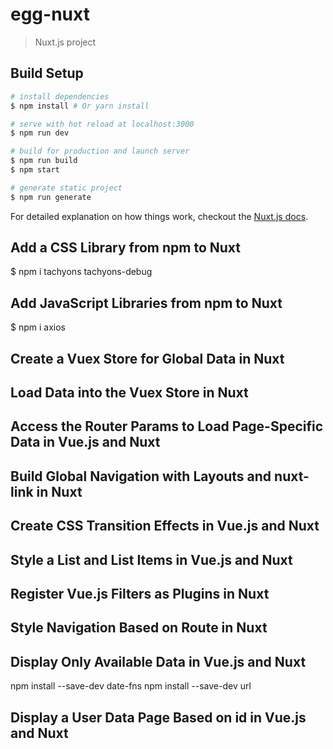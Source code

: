 # egg-nuxt

> Nuxt.js project

## Build Setup

``` bash
# install dependencies
$ npm install # Or yarn install

# serve with hot reload at localhost:3000
$ npm run dev

# build for production and launch server
$ npm run build
$ npm start

# generate static project
$ npm run generate
```

For detailed explanation on how things work, checkout the [Nuxt.js docs](https://github.com/nuxt/nuxt.js).

## Add a CSS Library from npm to Nuxt


$ npm i tachyons tachyons-debug

## Add JavaScript Libraries from npm to Nuxt

$ npm i axios

## Create a Vuex Store for Global Data in Nuxt

## Load Data into the Vuex Store in Nuxt

## Access the Router Params to Load Page-Specific Data in Vue.js and Nuxt

## Build Global Navigation with Layouts and nuxt-link in Nuxt

## Create CSS Transition Effects in Vue.js and Nuxt

## Style a List and List Items in Vue.js and Nuxt

## Register Vue.js Filters as Plugins in Nuxt

## Style Navigation Based on Route in Nuxt

## Display Only Available Data in Vue.js and Nuxt

npm install --save-dev date-fns
npm install --save-dev url

## Display a User Data Page Based on id in Vue.js and Nuxt